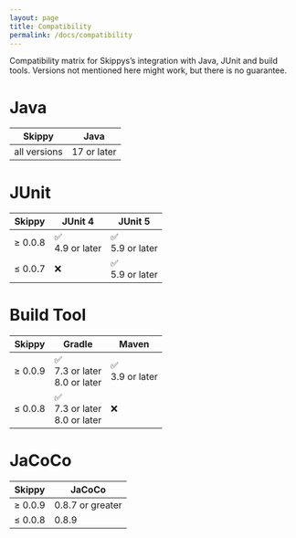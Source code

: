 ```yaml
---
layout: page
title: Compatibility
permalink: /docs/compatibility
---
```


Compatibility matrix for Skippys’s integration with Java, JUnit and build tools. Versions not mentioned here might
work, but there is no guarantee.

# Java

| Skippy       | Java              |
|--------------|-------------------|
| all versions | 17 or later  |

# JUnit

| Skippy  | JUnit 4             | JUnit 5            |
|---------|---------------------|--------------------|
| ≥ 0.0.8 | ✅<br/> 4.9 or later | ✅<br/>5.9 or later |
| ≤ 0.0.7 | ❌                   | ✅<br/>5.9 or later |

# Build Tool

| Skippy  | Gradle                                 | Maven                |
|---------|----------------------------------------|----------------------|
| ≥ 0.0.9 | ✅<br/> 7.3 or later<br/> 8.0 or later | ✅<br/> 3.9 or later |
| ≤ 0.0.8 | ✅<br/> 7.3 or later<br/> 8.0 or later | ❌                   |

# JaCoCo

| Skippy   | JaCoCo           |
|----------|------------------|
| ≥ 0.0.9  | 0.8.7 or greater |
| ≤ 0.0.8  | 0.8.9            |